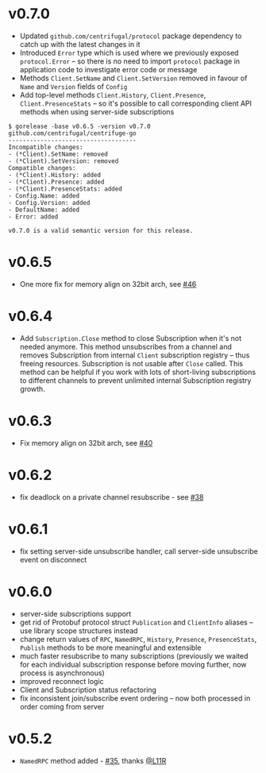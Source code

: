 v0.7.0
======

* Updated `github.com/centrifugal/protocol` package dependency to catch up with the latest changes in it
* Introduced `Error` type which is used where we previously exposed `protocol.Error` – so there is no need to import `protocol` package in application code to investigate error code or message
* Methods `Client.SetName` and `Client.SetVersion` removed in favour of `Name` and `Version` fields of `Config`
* Add top-level methods `Client.History`, `Client.Presence`, `Client.PresenceStats` – so it's possible to call corresponding client API methods when using server-side subscriptions

```
$ gorelease -base v0.6.5 -version v0.7.0
github.com/centrifugal/centrifuge-go
------------------------------------
Incompatible changes:
- (*Client).SetName: removed
- (*Client).SetVersion: removed
Compatible changes:
- (*Client).History: added
- (*Client).Presence: added
- (*Client).PresenceStats: added
- Config.Name: added
- Config.Version: added
- DefaultName: added
- Error: added

v0.7.0 is a valid semantic version for this release.
```

v0.6.5
======

* One more fix for memory align on 32bit arch, see [#46](https://github.com/centrifugal/centrifuge-go/pull/46)

v0.6.4
======

* Add `Subscription.Close` method to close Subscription when it's not needed anymore. This method unsubscribes from a channel and removes Subscription from internal `Client` subscription registry – thus freeing resources. Subscription is not usable after `Close` called. This method can be helpful if you work with lots of short-living subscriptions to different channels to prevent unlimited internal Subscription registry growth.

v0.6.3
======

* Fix memory align on 32bit arch, see [#40](https://github.com/centrifugal/centrifuge-go/pull/40)

v0.6.2
======

* fix deadlock on a private channel resubscribe - see [#38](https://github.com/centrifugal/centrifuge-go/pull/38)

v0.6.1
======

* fix setting server-side unsubscribe handler, call server-side unsubscribe event on disconnect 

v0.6.0
======

* server-side subscriptions support
* get rid of Protobuf protocol struct `Publication` and `ClientInfo` aliases – use library scope structures instead
* change return values of `RPC`, `NamedRPC`, `History`, `Presence`, `PresenceStats`, `Publish` methods to be more meaningful and extensible
* much faster resubscribe to many subscriptions (previously we waited for each individual subscription response before moving further, now process is asynchronous)
* improved reconnect logic
* Client and Subscription status refactoring
* fix inconsistent join/subscribe event ordering – now both processed in order coming from server

v0.5.2
======

* `NamedRPC` method added - [#35](https://github.com/centrifugal/centrifuge-go/pull/35), thanks [@L11R](https://github.com/L11R)
